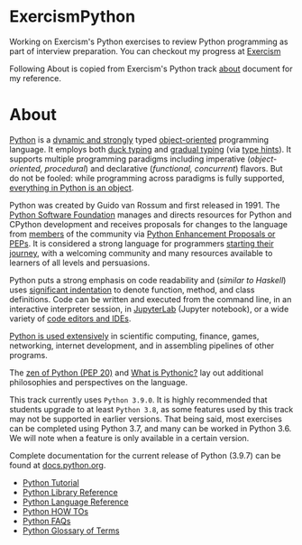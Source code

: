 # ExercismPython
Working on Exercism's Python exercises to review Python programming as part of interview preparation.
You can checkout my progress at [Exercism](https://exercism.org/profiles/jayanthdeejay)

Following About is copied from Exercism's Python track [about](https://github.com/exercism/python/blob/main/docs/ABOUT.md) document for my reference.


# About

[Python][python docs] is a [dynamic and strongly][dynamic typing in python] typed [object-oriented][object oriented programming] programming language.
It employs both [duck typing][duck typing] and [gradual typing][gradual typing] (via [type hints][type hints]).
It supports multiple programming paradigms including imperative (_object-oriented, procedural_) and declarative (_functional, concurrent_) flavors.
But do not be fooled: while programming across paradigms is fully supported, [everything in Python is an object][everythings an object].


Python was created by Guido van Rossum and first released in 1991.
The [Python Software Foundation][psf] manages and directs resources for Python and CPython development and receives proposals for changes to the language from [members][psf membership] of the community via [Python Enhancement Proposals or PEPs][peps].
It is considered a strong language for programmers [starting their journey][python for beginners], with a welcoming community and many resources available to learners of all levels and persuasions.


Python puts a strong emphasis on code readability and (_similar to Haskell_) uses [significant indentation][significant indentation] to denote function, method, and class definitions.
Code can be written and executed from the command line, in an interactive interpreter session, in [JupyterLab][jupyter] (Jupyter notebook), or a wide variety of [code editors and IDEs][editors for python].

[Python is used extensively][python is used extensively] in scientific computing, finance, games, networking, internet development, and in assembling pipelines of other programs.


The [zen of Python (PEP 20)][the zen of python] and [What is Pythonic?][what is pythonic] lay out additional philosophies and perspectives on the language.


This track currently uses `Python 3.9.0`.
It is highly recommended that students upgrade to at least `Python 3.8`, as some features used by this track may not be supported in earlier versions.
That being said, most exercises can be completed using Python 3.7, and many can be worked in Python 3.6.
We will note when a feature is only available in a certain version.


Complete documentation for the current release of Python (3.9.7) can be found at [docs.python.org][python docs].

- [Python Tutorial][python tutorial]
- [Python Library Reference][python library reference]
- [Python Language Reference][python language reference]
- [Python HOW TOs][python how tos]
- [Python FAQs][python faqs]
- [Python Glossary of Terms][python glossary of terms]


[duck typing]: https://en.wikipedia.org/wiki/Duck_typing
[dynamic typing in python]: https://stackoverflow.com/questions/11328920/is-python-strongly-typed
[editors for python]: https://djangostars.com/blog/python-ide/
[everythings an object]: https://docs.python.org/3/reference/datamodel.html
[gradual typing]: https://en.wikipedia.org/wiki/Gradual_typing
[jupyter]: http://jupyter.org
[object oriented programming]: https://en.wikipedia.org/wiki/Object-oriented_programming
[peps]: https://www.python.org/dev/peps/
[psf membership]: https://www.python.org/psf/membership/
[psf]: https://www.python.org/psf/
[python docs]: https://docs.python.org/3/
[python faqs]: https://docs.python.org/3/faq/index.html
[python for beginners]: https://www.python.org/about/gettingstarted/
[python glossary of terms]: https://docs.python.org/3/glossary.html
[python how tos]: https://docs.python.org/3/howto/index.html
[python is used extensively]: https://www.python.org/about/apps/
[python language reference]: https://docs.python.org/3/reference/index.html
[python library reference]: https://docs.python.org/3/library/index.html
[python tutorial]: https://docs.python.org/3/tutorial/index.html
[significant indentation]: https://docs.python.org/3/reference/lexical_analysis.html#indentation
[the zen of python]: https://www.python.org/dev/peps/pep-0020/
[type hints]: https://docs.python.org/3/library/typing.html
[what is pythonic]: https://blog.startifact.com/posts/older/what-is-pythonic.html
